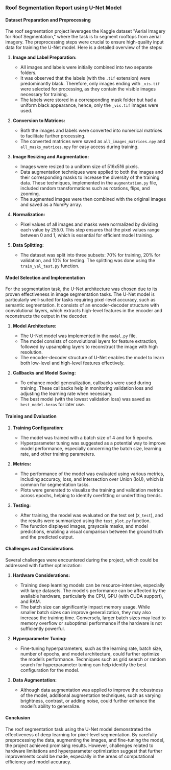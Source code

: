 ### Roof Segmentation Report using U-Net Model

#### **Dataset Preparation and Preprocessing**

The roof segmentation project leverages the Kaggle dataset "Aerial Imagery for Roof Segmentation," where the task is to segment rooftops from aerial imagery. The preprocessing steps were crucial to ensure high-quality input data for training the U-Net model. Here is a detailed overview of the steps:

1. **Image and Label Preparation:**
   - All images and labels were initially combined into two separate folders. 
   - It was observed that the labels (with the `.tif` extension) were predominantly black. Therefore, only images ending with `_vis.tif` were selected for processing, as they contain the visible images necessary for training.
   - The labels were stored in a corresponding mask folder but had a uniform black appearance, hence, only the `_vis.tif` images were used.

2. **Conversion to Matrices:**
   - Both the images and labels were converted into numerical matrices to facilitate further processing.
   - The converted matrices were saved as `all_images_matrices.npy` and `all_masks_matrices.npy` for easy access during training.

3. **Image Resizing and Augmentation:**
   - Images were resized to a uniform size of 516x516 pixels.
   - Data augmentation techniques were applied to both the images and their corresponding masks to increase the diversity of the training data. These techniques, implemented in the `augmentation.py` file, included random transformations such as rotations, flips, and zooming.
   - The augmented images were then combined with the original images and saved as a NumPy array.

4. **Normalization:**
   - Pixel values of all images and masks were normalized by dividing each value by 255.0. This step ensures that the pixel values range between 0 and 1, which is essential for efficient model training.

5. **Data Splitting:**
   - The dataset was split into three subsets: 70% for training, 20% for validation, and 10% for testing. The splitting was done using the `train_val_test.py` function.

#### **Model Selection and Implementation**

For the segmentation task, the U-Net architecture was chosen due to its proven effectiveness in image segmentation tasks. The U-Net model is particularly well-suited for tasks requiring pixel-level accuracy, such as semantic segmentation. It consists of an encoder-decoder structure with convolutional layers, which extracts high-level features in the encoder and reconstructs the output in the decoder.

1. **Model Architecture:**
   - The U-Net model was implemented in the `model.py` file.
   - The model consists of convolutional layers for feature extraction, followed by upsampling layers to reconstruct the image with high resolution.
   - The encoder-decoder structure of U-Net enables the model to learn both low-level and high-level features effectively.

2. **Callbacks and Model Saving:**
   - To enhance model generalization, callbacks were used during training. These callbacks help in monitoring validation loss and adjusting the learning rate when necessary.
   - The best model (with the lowest validation loss) was saved as `best_model.keras` for later use.

#### **Training and Evaluation**

1. **Training Configuration:**
   - The model was trained with a batch size of 4 and for 5 epochs.
   - Hyperparameter tuning was suggested as a potential way to improve model performance, especially concerning the batch size, learning rate, and other training parameters.

2. **Metrics:**
   - The performance of the model was evaluated using various metrics, including accuracy, loss, and Intersection over Union (IoU), which is common for segmentation tasks.
   - Plots were generated to visualize the training and validation metrics across epochs, helping to identify overfitting or underfitting trends.

3. **Testing:**
   - After training, the model was evaluated on the test set (`X_test`), and the results were summarized using the `test_plot.py` function.
   - The function displayed images, grayscale masks, and model predictions, enabling a visual comparison between the ground truth and the predicted output.

#### **Challenges and Considerations**

Several challenges were encountered during the project, which could be addressed with further optimization:

1. **Hardware Considerations:**
   - Training deep learning models can be resource-intensive, especially with large datasets. The model’s performance can be affected by the available hardware, particularly the CPU, GPU (with CUDA support), and RAM.
   - The batch size can significantly impact memory usage. While smaller batch sizes can improve generalization, they may also increase the training time. Conversely, larger batch sizes may lead to memory overflow or suboptimal performance if the hardware is not sufficiently powerful.

2. **Hyperparameter Tuning:**
   - Fine-tuning hyperparameters, such as the learning rate, batch size, number of epochs, and model architecture, could further optimize the model’s performance. Techniques such as grid search or random search for hyperparameter tuning can help identify the best configuration for the model.

3. **Data Augmentation:**
   - Although data augmentation was applied to improve the robustness of the model, additional augmentation techniques, such as varying brightness, contrast, or adding noise, could further enhance the model’s ability to generalize.

#### **Conclusion**

The roof segmentation task using the U-Net model demonstrated the effectiveness of deep learning for pixel-level segmentation. By carefully preprocessing the data, augmenting the images, and fine-tuning the model, the project achieved promising results. However, challenges related to hardware limitations and hyperparameter optimization suggest that further improvements could be made, especially in the areas of computational efficiency and model accuracy.